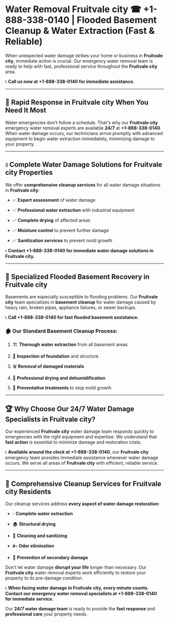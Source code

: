 # Water Removal Fruitvale city ☎ +1-888-338-0140 | Flooded Basement Cleanup & Water Extraction (Fast & Reliable)

When unexpected water damage strikes your home or business in **Fruitvale city**, immediate action is crucial. Our emergency water removal team is ready to help with fast, professional service throughout the **Fruitvale city** area. 

📞 **Call us now at +1-888-338-0140 for immediate assistance.**
---
## 🚀 Rapid Response in Fruitvale city When You Need It Most
Water emergencies don't follow a schedule. That's why our **Fruitvale city** emergency water removal experts are available **24/7** at **+1-888-338-0140**. When water damage occurs, our technicians arrive promptly with advanced equipment to begin water extraction immediately, minimizing damage to your property.
---
## 💧 Complete Water Damage Solutions for Fruitvale city Properties
We offer **comprehensive cleanup services** for all water damage situations in **Fruitvale city**:
- ✅ **Expert assessment** of water damage  
- ✅ **Professional water extraction** with industrial equipment  
- ✅ **Complete drying** of affected areas  
- ✅ **Moisture control** to prevent further damage  
- ✅ **Sanitization services** to prevent mold growth  
📞 **Contact +1-888-338-0140 for immediate water damage solutions in Fruitvale city.**
---
## 🌊 Specialized Flooded Basement Recovery in Fruitvale city
Basements are especially susceptible to flooding problems. Our **Fruitvale city** team specializes in **basement cleanup** for water damage caused by heavy rain, broken pipes, appliance failures, or sewer backups. 
📞 **Call +1-888-338-0140 for fast flooded basement assistance.**
### 🏚️ Our Standard Basement Cleanup Process:
1. 🏗️ **Thorough water extraction** from all basement areas  
2. 🔎 **Inspection of foundation** and structure  
3. 🗑️ **Removal of damaged materials**  
4. 💨 **Professional drying and dehumidification**  
5. 🚫 **Preventative treatments** to stop mold growth  
---
## 🏆 Why Choose Our 24/7 Water Damage Specialists in Fruitvale city?
Our experienced **Fruitvale city** water damage team responds quickly to emergencies with the right equipment and expertise. We understand that **fast action** is essential to minimize damage and restoration costs.
📞 **Available around the clock at +1-888-338-0140**, our **Fruitvale city** emergency team provides immediate assistance whenever water damage occurs. We serve all areas of **Fruitvale city** with efficient, reliable service.
---
## 🧹 Comprehensive Cleanup Services for Fruitvale city Residents
Our cleanup services address **every aspect of water damage restoration**:
- 💧 **Complete water extraction**  
- 🏠 **Structural drying**  
- 🧼 **Cleaning and sanitizing**  
- 🌬️ **Odor elimination**  
- 🚫 **Prevention of secondary damage**  
Don't let water damage **disrupt your life** longer than necessary. Our **Fruitvale city** water removal experts work efficiently to restore your property to its pre-damage condition.
📞 **When facing water damage in Fruitvale city, every minute counts. Contact our emergency water removal specialists at +1-888-338-0140 for immediate service.**
Our **24/7 water damage team** is ready to provide the **fast response** and **professional care** your property needs.
